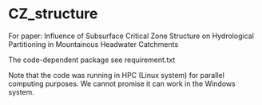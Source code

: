 # CZ_structure
For paper: Influence of Subsurface Critical Zone Structure on Hydrological Partitioning in Mountainous Headwater Catchments

The code-dependent package see requirement.txt

Note that the code was running in HPC (Linux system) for parallel computing purposes. We cannot promise it can work in the Windows system. 


